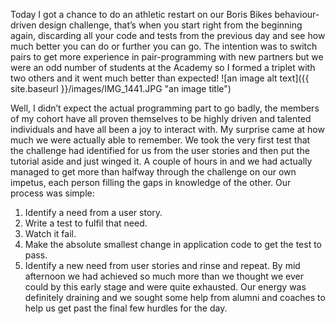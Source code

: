 Today I got a chance to do an athletic restart on our Boris Bikes behaviour-driven design challenge, that’s when you start right from the beginning again, discarding all your code and tests from the previous day and see how much better you can do or further you can go.  The intention was to switch pairs to get more experience in pair-programming with new partners but we were an odd number of students at the Academy so I formed a triplet with two others and it went much better than expected!
![an image alt text]({{ site.baseurl }}/images/IMG_1441.JPG "an image title")

Well, I didn’t expect the actual programming part to go badly, the members of my cohort have all proven themselves to be highly driven and talented individuals and have all been a joy to interact with.  My surprise came at how much we were actually able to remember.
We took the very first test that the challenge had identified for us from the user stories and then put the tutorial aside and just winged it.  A couple of hours in and we had actually managed to get more than halfway through the challenge on our own impetus, each person filling the gaps in knowledge of the other.
Our process was simple:
1. Identify a need from a user story.
2. Write a test to fulfil that need.
3. Watch it fail.
4. Make the absolute smallest change in application code to get the test to pass.
5. Identify a new need from user stories and rinse and repeat.
By mid afternoon we had achieved so much more than we thought we ever could by this early stage and were quite exhausted.  Our energy was definitely draining and we sought some help from alumni and coaches to help us get past the final few hurdles for the day.
